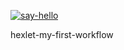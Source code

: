 [![say-hello](https://github.com/DmitriyKorchagin95/hexlet-my-first-workflow/actions/workflows/say-hello.yml/badge.svg?event=push)](https://github.com/DmitriyKorchagin95/hexlet-my-first-workflow/actions/workflows/say-hello.yml)

hexlet-my-first-workflow